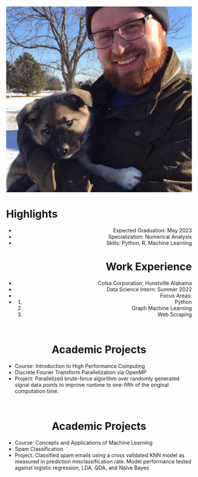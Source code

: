
![Winnie as a Pup](/assets/img/Eowyn.jpg)
<h1 style="text-align: centert;">Highlights</h1>
<ul style = "text-align: right;">

<li> Expected Graduation: May 2023</li>

<li> Specialization: Numerical Analysis</li>

<li> Skills: Python, R, Machine Learning</li>

</ul>    


<h1 style="text-align: right;">Work Experience</h1>
<ul style = "text-align: right">

<li> Colsa Corporation, Hunstville Alabama</li>

<li> Data Science Intern: Summer 2022</li>
<li> Focus Areas:</li>

<li> 
    <ol>
    <li>Python</li>
    <li>Graph Machine Learning</li>
    <li>Web Scraping</li>
    </ol>
</li>

</ul>

&nbsp;
&nbsp;
&nbsp;
&nbsp;
&nbsp;
&nbsp;


<h1 style="text-align: center;">Academic Projects</h1>

<ul>

<li> Course: Introduction to High Performance Computing</li>

<li> Discrete Fourier Transform Parallelization via OpenMP</li>

<li> Project: Parallelized brute-force algorithm over randomly generated signal data points to improve runtime to one-fifth of the original computation time. </li>

</ul>

&nbsp;

<h1 style="text-align: center;">Academic Projects</h1>

<ul>

<li> Course: Concepts and Applications of Machine Learning</li>

<li> Spam Classification</li>

<li> Project: Classified spam emails using a cross validated KNN model as measured in prediction misclassification rate. Model performance tested against logistic regression, LDA, QDA, and Naïve Bayes </li>

</ul>